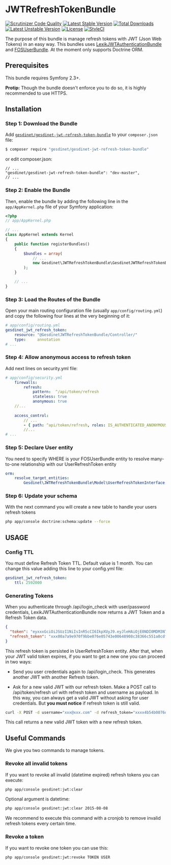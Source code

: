 JWTRefreshTokenBundle
=====================

[![Scrutinizer Code Quality](https://scrutinizer-ci.com/g/gesdinet/JWTRefreshTokenBundle/badges/quality-score.png?b=master)](https://scrutinizer-ci.com/g/gesdinet/JWTRefreshTokenBundle/?branch=master)
[![Latest Stable Version](https://poser.pugx.org/gesdinet/gesdinet-jwt-refresh-token-bundle/v/stable)](https://packagist.org/packages/gesdinet/gesdinet-jwt-refresh-token-bundle) 
[![Total Downloads](https://poser.pugx.org/gesdinet/gesdinet-jwt-refresh-token-bundle/downloads)](https://packagist.org/packages/gesdinet/gesdinet-jwt-refresh-token-bundle) 
[![Latest Unstable Version](https://poser.pugx.org/gesdinet/gesdinet-jwt-refresh-token-bundle/v/unstable)](https://packagist.org/packages/gesdinet/gesdinet-jwt-refresh-token-bundle) 
[![License](https://poser.pugx.org/gesdinet/gesdinet-jwt-refresh-token-bundle/license)](https://packagist.org/packages/gesdinet/gesdinet-jwt-refresh-token-bundle)
[![StyleCI](https://styleci.io/repos/42582199/shield)](https://styleci.io/repos/42582199)

The purpose of this bundle is manage refresh tokens with JWT (Json Web Tokens) in an easy way. This bundles uses [LexikJWTAuthenticationBundle](https://github.com/lexik/LexikJWTAuthenticationBundle) and [FOSUserBundle](https://github.com/FriendsOfSymfony/FOSUserBundle). At the moment only supports Doctrine ORM.

Prerequisites
-------------

This bundle requires Symfony 2.3+.

**Protip:** Though the bundle doesn't enforce you to do so, it is highly recommended to use HTTPS. 

Installation
------------

### Step 1: Download the Bundle

Add [`gesdinet/gesdinet-jwt-refresh-token-bundle`](https://packagist.org/packages/gesdinet/gesdinet-jwt-refresh-token-bundle) to your `composer.json` file:

```bash
$ composer require "gesdinet/gesdinet-jwt-refresh-token-bundle"
```

or edit composer.json:
    
    // ...
    "gesdinet/gesdinet-jwt-refresh-token-bundle": "dev-master",
    // ...
    
### Step 2: Enable the Bundle

Then, enable the bundle by adding the following line in the `app/AppKernel.php` file of your Symfony application:

```php
<?php
// app/AppKernel.php

// ...
class AppKernel extends Kernel
{
    public function registerBundles()
    {
        $bundles = array(
            // ...
            new Gesdinet\JWTRefreshTokenBundle\GesdinetJWTRefreshTokenBundle(),
        );
    }

    // ...
}
```

### Step 3: Load the Routes of the Bundle

Open your main routing configuration file (usually `app/config/routing.yml`) and copy the following four lines at the very beginning of it:

```yaml
# app/config/routing.yml
gesdinet_jwt_refresh_token:
    resource: "@GesdinetJWTRefreshTokenBundle/Controller/"
    type:     annotation
# ...
```

### Step 4: Allow anonymous access to refresh token

Add next lines on security.yml file:

```yaml
# app/config/security.yml
    firewalls:
        refresh:
            pattern:  ^/api/token/refresh
            stateless: true
            anonymous: true
    //...
    
    access_control:
        // ...
        - { path: ^api/token/refresh, roles: IS_AUTHENTICATED_ANONYMOUSLY }
        //...
# ...
```

### Step 5: Declare User entity

You need to specify WHERE is your FOSUserBundle entity to resolve many-to-one relationship with our UserRefreshToken entity

```yaml
orm:
    resolve_target_entities:
        Gesdinet\JWTRefreshTokenBundle\Model\UserRefreshTokenInterface: AppBundle\Entity\User
```

### Step 6: Update your schema

With the next command you will create a new table to handle your users refresh tokens

```bash
php app/console doctrine:schema:update --force
```

USAGE
-----

### Config TTL

You must define Refresh Token TTL. Default value is 1 month. You can change this value adding this line to your config.yml file:

```yaml
gesdinet_jwt_refresh_token:
    ttl: 2592000
```

### Generating Tokens

When you authenticate through /api/login_check with user/password credentials, LexikJWTAuthenticationBundle now returns a JWT Token and a Refresh Token data.

```json
{
  "token": "eyxxxGciOiJSUzI1NiIsInR5cCI6IkpXUyJ9.eyJleHAiOjE0NDI0MDM3NTgsImVtYWlsIjoid2VibWFzdGVyQGdlc2RpbmV0LmNvbSIsImlhdCI6IjE0NDI0MDM3MzgifQ.bo5pre_v0moCXVOZOj-s85gVnBLzdSdsltPn3XrkmJaE8eaBo_zcU2pnjs4dUc9hhwNZK8PL6SmSNcQuTUj4OMK7sUDfXr62a05Ds-UgQP8B2Kpc-ZOmSts_vhgo6xJNCy8Oub9-pRA_78WzUUxt294w0IArrNlgQAGewk65RSMThOif9G6L7HzBM4ajFZ-kMDypz2zVQea1kry-m-XXKNDbERCSHnMeV3rANN48SX645_WEvwaHy0agChR4hTnThzLof2bShA7j7HmnSPpODxQszS5ZBHdMgTvYhlcWJmwYswCWCTPl3lsqVq_UOFI5_4arpSNlUwZsichqxXVAHX5idZqCWtoaqAbvNQe2IpinYajoXw-MlYKvcN2TLUF_8sy529olLUagf4FCpCO6JFxovv0E7ll9tUOVvx9LlannqV8976q5XCOoXszKonZSH7DhsBlW5Emjv7PailbARZ-hfl4YlamyY2QbnxAswYycfoxqJxbbIKYGA8dlebdvMyC7m9VATnasTuKeEKS3mP5iyDgWALBHNYXm1FM-12zHBdN3PbOgxmy_OBGvk05thYFEf2WVmyedtFHy4TGlI0-otUTAf2swQAXWhKtkLWzokWWF7l5iNzam1kkEgql5EOztXHDZpmdKVHWBVNvN3J5ivPjjJBm6sGusf-radcw",
  "refresh_token": "xxx00a7a9e970f9bbe076e05743e00648908c38366c551a8cdf524ba424fc3e520988f6320a54989bbe85931ffe1bfcc63e33fd8b45d58564039943bfbd8dxxx"
}
```

This refresh token is persisted in UserRefreshToken entity. After that, when your JWT valid token expires, if you want to get a new one you can proceed in two ways:

- Send you user credentials again to /api/login_check. This generates another JWT with another Refresh token.

- Ask for a new valid JWT with our refresh token. Make a POST call to /api/token/refresh url with refresh token and username as payload. In this way, you can always get a valid JWT without asking for user credentials. But **you must notice** if refresh token is still valid.

```bash
curl -X POST -d username="xxx@xxx.com" -d refresh_token="xxxx4b54b0076d2fcc5a51a6e60c0fb83b0bc90b47e2c886accb70850795fb311973c9d101fa0111f12eec739db063ec09d7dd79331e3148f5fc6e9cb362xxxx" 'http://xxxx/token/refresh'
```

This call returns a new valid JWT token with a new refresh token.

Useful Commands
---------------

We give you two commands to manage tokens.

### Revoke all invalid tokens

If you want to revoke all invalid (datetime expired) refresh tokens you can execute:

```bash
php app/console gesdinet:jwt:clear
```

Optional argument is datetime:

```bash
php app/console gesdinet:jwt:clear 2015-08-08
```

We recommend to execute this command with a cronjob to remove invalid refresh tokens every certain time.

### Revoke a token

If you want to revoke one token you can use this:

```bash
php app/console gesdinet:jwt:revoke TOKEN USER
```